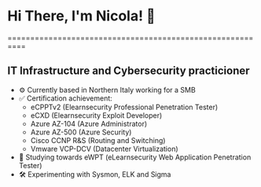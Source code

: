 # Hi There, I'm Nicola! 👋
==========================================================

IT Infrastructure and Cybersecurity practicioner
--------------------------------------------------------

- ⚙ Currently based in Northern Italy working for a SMB
- ✅ Certification achievement: 
     * eCPPTv2 (Elearnsecurity Professional Penetration Tester)
     * eCXD (Elearnsecurity Exploit Developer)
     * Azure AZ-104 (Azure Administrator)
     * Azure AZ-500 (Azure Security) 
     * Cisco CCNP R&S (Routing and Switching)
     * Vmware VCP-DCV (Datacenter Virtualization)
- 📖 Studying towards eWPT (eLearnsecurity Web Application Penetration Tester)
- 🛠️ Experimenting with Sysmon, ELK and Sigma
